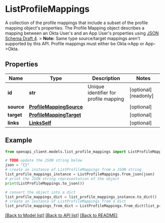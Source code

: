 # ListProfileMappings

A collection of the profile mappings that include a subset of the profile mapping object's properties. The Profile Mapping object describes a mapping between an Okta User's and an App User's properties using [JSON Schema Draft 4](https://datatracker.ietf.org/doc/html/draft-zyp-json-schema-04).  > **Note:** Same type source/target mappings aren't supported by this API. Profile mappings must either be Okta->App or App->Okta.

## Properties

Name | Type | Description | Notes
------------ | ------------- | ------------- | -------------
**id** | **str** | Unique identifier for profile mapping | [optional] [readonly] 
**source** | [**ProfileMappingSource**](.md) |  | [optional] 
**target** | [**ProfileMappingTarget**](.md) |  | [optional] 
**links** | [**LinksSelf**](LinksSelf.md) |  | [optional] 

## Example

```python
from openapi_client.models.list_profile_mappings import ListProfileMappings

# TODO update the JSON string below
json = "{}"
# create an instance of ListProfileMappings from a JSON string
list_profile_mappings_instance = ListProfileMappings.from_json(json)
# print the JSON string representation of the object
print(ListProfileMappings.to_json())

# convert the object into a dict
list_profile_mappings_dict = list_profile_mappings_instance.to_dict()
# create an instance of ListProfileMappings from a dict
list_profile_mappings_from_dict = ListProfileMappings.from_dict(list_profile_mappings_dict)
```
[[Back to Model list]](../README.md#documentation-for-models) [[Back to API list]](../README.md#documentation-for-api-endpoints) [[Back to README]](../README.md)



